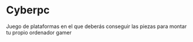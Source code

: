 # Cyberpc
Juego de plataformas en el que deberás conseguir las piezas para montar tu propio ordenador gamer
